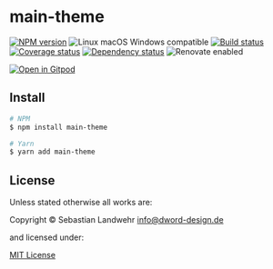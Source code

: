 <!-- TITLE/ -->
# main-theme
<!-- /TITLE -->

<!-- BADGES/ -->
[![NPM version](https://img.shields.io/npm/v/main-theme.svg)](https://npmjs.org/package/main-theme)
![Linux macOS Windows compatible](https://img.shields.io/badge/os-linux%20%7C%C2%A0macos%20%7C%C2%A0windows-blue)
[![Build status](https://img.shields.io/github/workflow/status/dword-design/wordpress-theme-dword-design.de/build)](https://github.com/dword-design/wordpress-theme-dword-design.de/actions)
[![Coverage status](https://img.shields.io/coveralls/dword-design/wordpress-theme-dword-design.de)](https://coveralls.io/github/dword-design/wordpress-theme-dword-design.de)
[![Dependency status](https://img.shields.io/david/dword-design/wordpress-theme-dword-design.de)](https://david-dm.org/dword-design/wordpress-theme-dword-design.de)
![Renovate enabled](https://img.shields.io/badge/renovate-enabled-brightgreen)

[![Open in Gitpod](https://gitpod.io/button/open-in-gitpod.svg)](https://gitpod.io/#https://github.com/dword-design/wordpress-theme-dword-design.de)
<!-- /BADGES -->

<!-- DESCRIPTION/ -->

<!-- /DESCRIPTION -->

<!-- INSTALL/ -->
## Install

```bash
# NPM
$ npm install main-theme

# Yarn
$ yarn add main-theme
```
<!-- /INSTALL -->

<!-- LICENSE/ -->
## License

Unless stated otherwise all works are:

Copyright &copy; Sebastian Landwehr <info@dword-design.de>

and licensed under:

[MIT License](https://opensource.org/licenses/MIT)
<!-- /LICENSE -->
